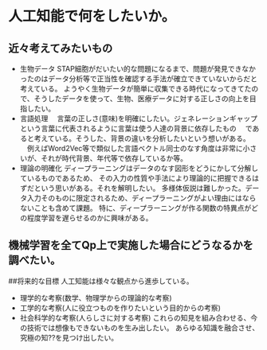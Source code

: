 # 人工知能で何をしたいか。


## 近々考えてみたいもの
- 生物データ
  STAP細胞がだいたい的な問題になるまで、問題が発見できなかったのはデータ分析等で正当性を確認する手法が確立できていないからだと考えている。
  ようやく生物データが簡単に収集できる時代になってきてたので、そうしたデータを使って、生物、医療データに対する正しさの向上を目指したい。
- 言語処理
　言葉の正しさ(意味)を明確にしたい。ジェネレーションギャップという言葉に代表されるように言葉は使う人達の背景に依存したもの
　であると考えている。そうした、背景の違いを分析したいという想いがある。
　例えばWord2Vec等で類似した言語ベクトル同士のなす角度は非常に小さいが、それが時代背景、年代等で依存しているか等。
- 理論の明確化
  ディープラーニングはデータのなす図形をどうにかして分解しているものであるため、
  その入力の性質や手法により理論的に把握できるはずだという思いがある。それを解明したい。
  多様体仮説は難しかった。データ入力そのものに限定されるため、ディープラーニングがよい理由にはならないことも含めて課題。
  特に、ディープラーニングが作る関数の特異点がどの程度学習を遅らせるのかに興味がある。

## 機械学習を全てQp上で実施した場合にどうなるかを調べたい。

##将来的な目標
人工知能は様々な観点から進歩している。
- 理学的な考察(数学、物理学からの理論的な考察)
- 工学的な考察(人に役立つものを作りたいという目的からの考察)
- 社会科学的な考察(人らしさに対する考察)
これらの知見を組み合わせる、今の技術では想像もできないものを生み出したい。
あらゆる知識を融合させ、究極の知??を見つけ出したい。
